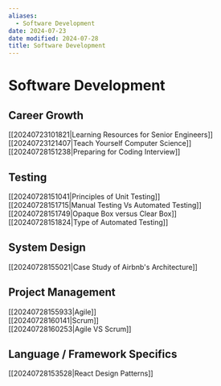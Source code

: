 ```yaml
---
aliases:
  - Software Development
date: 2024-07-23
date modified: 2024-07-28
title: Software Development
---
```


# Software Development

## Career Growth

[[20240723101821|Learning Resources for Senior Engineers]]  
[[20240723121407|Teach Yourself Computer Science]]  
[[20240728151238|Preparing for Coding Interview]]

## Testing

[[20240728151041|Principles of Unit Testing]]  
[[20240728151715|Manual Testing Vs Automated Testing]]  
[[20240728151749|Opaque Box versus Clear Box]]  
[[20240728151824|Type of Automated Testing]]

## System Design

[[20240728155021|Case Study of Airbnb's Architecture]]

## Project Management

[[20240728155933|Agile]]  
[[20240728160141|Scrum]]  
[[20240728160253|Agile VS Scrum]]

## Language / Framework Specifics

[[20240728153528|React Design Patterns]]
